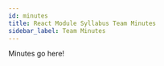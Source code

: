 ```yaml
---
id: minutes
title: React Module Syllabus Team Minutes
sidebar_label: Team Minutes
---
```


Minutes go here!
